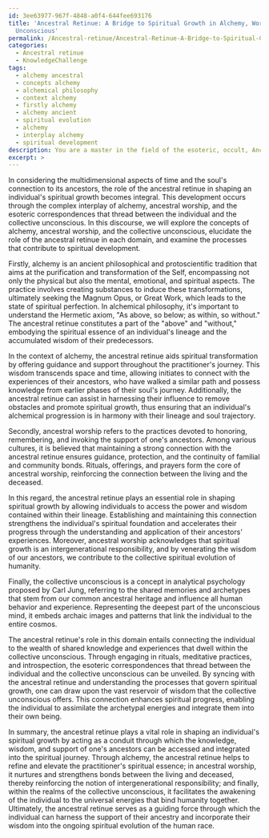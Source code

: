 ```yaml
---
id: 3ee63977-967f-4848-a0f4-644fee693176
title: 'Ancestral Retinue: A Bridge to Spiritual Growth in Alchemy, Worship, and Collective
  Unconscious'
permalink: /Ancestral-retinue/Ancestral-Retinue-A-Bridge-to-Spiritual-Growth-in-Alchemy-Worship-and-Collective-Unconscious/
categories:
  - Ancestral retinue
  - KnowledgeChallenge
tags:
  - alchemy ancestral
  - concepts alchemy
  - alchemical philosophy
  - context alchemy
  - firstly alchemy
  - alchemy ancient
  - spiritual evolution
  - alchemy
  - interplay alchemy
  - spiritual development
description: You are a master in the field of the esoteric, occult, Ancestral retinue and Education. You are a writer of tests, challenges, books and deep knowledge on Ancestral retinue for initiates and students to gain deep insights and understanding from. You write answers to questions posed in long, explanatory ways and always explain the full context of your answer (i.e., related concepts, formulas, examples, or history), as well as the step-by-step thinking process you take to answer the challenges. Be rigorous and thorough, and summarize the key themes, ideas, and conclusions at the end.
excerpt: >
---
```

  In considering the multidimensional aspects of time and the soul's connection to its ancestors, the role of the ancestral retinue in shaping an individual's spiritual growth becomes integral. This development occurs through the complex interplay of alchemy, ancestral worship, and the esoteric correspondences that thread between the individual and the collective unconscious. In this discourse, we will explore the concepts of alchemy, ancestral worship, and the collective unconscious, elucidate the role of the ancestral retinue in each domain, and examine the processes that contribute to spiritual development.
  
  Firstly, alchemy is an ancient philosophical and protoscientific tradition that aims at the purification and transformation of the Self, encompassing not only the physical but also the mental, emotional, and spiritual aspects. The practice involves creating substances to induce these transformations, ultimately seeking the Magnum Opus, or Great Work, which leads to the state of spiritual perfection. In alchemical philosophy, it's important to understand the Hermetic axiom, "As above, so below; as within, so without." The ancestral retinue constitutes a part of the "above" and "without," embodying the spiritual essence of an individual's lineage and the accumulated wisdom of their predecessors.
  
  In the context of alchemy, the ancestral retinue aids spiritual transformation by offering guidance and support throughout the practitioner's journey. This wisdom transcends space and time, allowing initiates to connect with the experiences of their ancestors, who have walked a similar path and possess knowledge from earlier phases of their soul's journey. Additionally, the ancestral retinue can assist in harnessing their influence to remove obstacles and promote spiritual growth, thus ensuring that an individual's alchemical progression is in harmony with their lineage and soul trajectory.
  
  Secondly, ancestral worship refers to the practices devoted to honoring, remembering, and invoking the support of one's ancestors. Among various cultures, it is believed that maintaining a strong connection with the ancestral retinue ensures guidance, protection, and the continuity of familial and community bonds. Rituals, offerings, and prayers form the core of ancestral worship, reinforcing the connection between the living and the deceased.
  
  In this regard, the ancestral retinue plays an essential role in shaping spiritual growth by allowing individuals to access the power and wisdom contained within their lineage. Establishing and maintaining this connection strengthens the individual's spiritual foundation and accelerates their progress through the understanding and application of their ancestors' experiences. Moreover, ancestral worship acknowledges that spiritual growth is an intergenerational responsibility, and by venerating the wisdom of our ancestors, we contribute to the collective spiritual evolution of humanity.
  
  Finally, the collective unconscious is a concept in analytical psychology proposed by Carl Jung, referring to the shared memories and archetypes that stem from our common ancestral heritage and influence all human behavior and experience. Representing the deepest part of the unconscious mind, it embeds archaic images and patterns that link the individual to the entire cosmos.
  
  The ancestral retinue's role in this domain entails connecting the individual to the wealth of shared knowledge and experiences that dwell within the collective unconscious. Through engaging in rituals, meditative practices, and introspection, the esoteric correspondences that thread between the individual and the collective unconscious can be unveiled. By syncing with the ancestral retinue and understanding the processes that govern spiritual growth, one can draw upon the vast reservoir of wisdom that the collective unconscious offers. This connection enhances spiritual progress, enabling the individual to assimilate the archetypal energies and integrate them into their own being.
  
  In summary, the ancestral retinue plays a vital role in shaping an individual's spiritual growth by acting as a conduit through which the knowledge, wisdom, and support of one's ancestors can be accessed and integrated into the spiritual journey. Through alchemy, the ancestral retinue helps to refine and elevate the practitioner's spiritual essence; in ancestral worship, it nurtures and strengthens bonds between the living and deceased, thereby reinforcing the notion of intergenerational responsibility; and finally, within the realms of the collective unconscious, it facilitates the awakening of the individual to the universal energies that bind humanity together. Ultimately, the ancestral retinue serves as a guiding force through which the individual can harness the support of their ancestry and incorporate their wisdom into the ongoing spiritual evolution of the human race.
